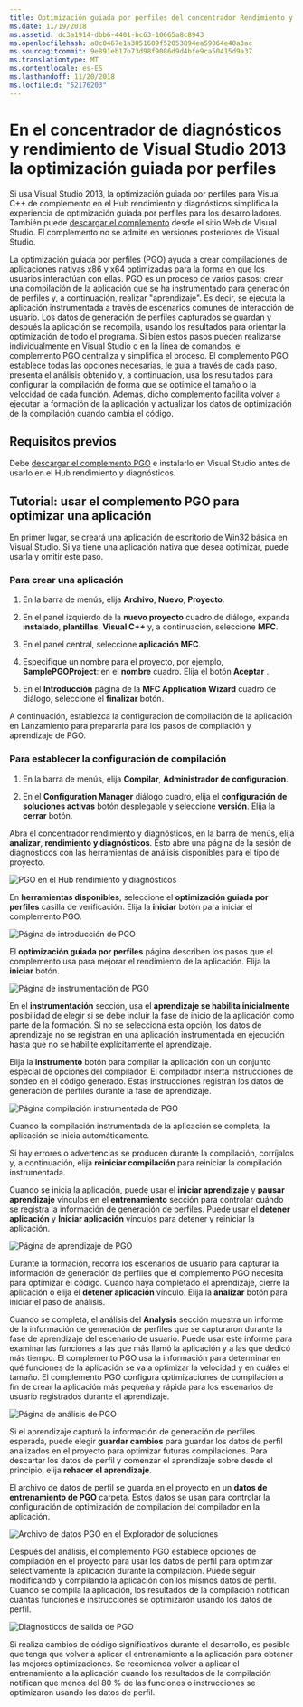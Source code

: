 ```yaml
---
title: Optimización guiada por perfiles del concentrador Rendimiento y diagnósticos
ms.date: 11/19/2018
ms.assetid: dc3a1914-dbb6-4401-bc63-10665a8c8943
ms.openlocfilehash: a8c0467e1a3051609f52053894ea59064e40a3ac
ms.sourcegitcommit: 9e891eb17b73d98f9086d9d4bfe9ca50415d9a37
ms.translationtype: MT
ms.contentlocale: es-ES
ms.lasthandoff: 11/20/2018
ms.locfileid: "52176203"
---
```

# <a name="profile-guided-optimization-in-the-visual-studio-2013-performance-and-diagnostics-hub"></a>En el concentrador de diagnósticos y rendimiento de Visual Studio 2013 la optimización guiada por perfiles

Si usa Visual Studio 2013, la optimización guiada por perfiles para Visual C++ de complemento en el Hub rendimiento y diagnósticos simplifica la experiencia de optimización guiada por perfiles para los desarrolladores. También puede [descargar el complemento](https://marketplace.visualstudio.com/items?itemName=ProfileGuidedOptimizationTeam.ProfileGuidedOptimizationforVisualC) desde el sitio Web de Visual Studio. El complemento no se admite en versiones posteriores de Visual Studio.

La optimización guiada por perfiles (PGO) ayuda a crear compilaciones de aplicaciones nativas x86 y x64 optimizadas para la forma en que los usuarios interactúan con ellas. PGO es un proceso de varios pasos: crear una compilación de la aplicación que se ha instrumentado para generación de perfiles y, a continuación, realizar "aprendizaje". Es decir, se ejecuta la aplicación instrumentada a través de escenarios comunes de interacción de usuario. Los datos de generación de perfiles capturados se guardan y después la aplicación se recompila, usando los resultados para orientar la optimización de todo el programa. Si bien estos pasos pueden realizarse individualmente en Visual Studio o en la línea de comandos, el complemento PGO centraliza y simplifica el proceso. El complemento PGO establece todas las opciones necesarias, le guía a través de cada paso, presenta el análisis obtenido y, a continuación, usa los resultados para configurar la compilación de forma que se optimice el tamaño o la velocidad de cada función. Además, dicho complemento facilita volver a ejecutar la formación de la aplicación y actualizar los datos de optimización de la compilación cuando cambia el código.

## <a name="prerequisites"></a>Requisitos previos

Debe [descargar el complemento PGO](https://marketplace.visualstudio.com/items?itemName=ProfileGuidedOptimizationTeam.ProfileGuidedOptimizationforVisualC) e instalarlo en Visual Studio antes de usarlo en el Hub rendimiento y diagnósticos.

## <a name="walkthrough-using-the-pgo-plug-in-to-optimize-an-app"></a>Tutorial: usar el complemento PGO para optimizar una aplicación

En primer lugar, se creará una aplicación de escritorio de Win32 básica en Visual Studio. Si ya tiene una aplicación nativa que desea optimizar, puede usarla y omitir este paso.

### <a name="to-create-an-app"></a>Para crear una aplicación

1. En la barra de menús, elija **Archivo**, **Nuevo**, **Proyecto**.

1. En el panel izquierdo de la **nuevo proyecto** cuadro de diálogo, expanda **instalado**, **plantillas**, **Visual C++** y, a continuación, seleccione  **MFC**.

1. En el panel central, seleccione **aplicación MFC**.

1. Especifique un nombre para el proyecto, por ejemplo, **SamplePGOProject**: en el **nombre** cuadro. Elija el botón **Aceptar** .

1. En el **Introducción** página de la **MFC Application Wizard** cuadro de diálogo, seleccione el **finalizar** botón.

A continuación, establezca la configuración de compilación de la aplicación en Lanzamiento para prepararla para los pasos de compilación y aprendizaje de PGO.

### <a name="to-set-the-build-configuration"></a>Para establecer la configuración de compilación

1. En la barra de menús, elija **Compilar**, **Administrador de configuración**.

1. En el **Configuration Manager** diálogo cuadro, elija el **configuración de soluciones activas** botón desplegable y seleccione **versión**. Elija la **cerrar** botón.

Abra el concentrador rendimiento y diagnósticos, en la barra de menús, elija **analizar**, **rendimiento y diagnósticos**. Esto abre una página de la sesión de diagnósticos con las herramientas de análisis disponibles para el tipo de proyecto.

![PGO en el Hub rendimiento y diagnósticos](../../build/reference/media/pgofig0hub.png "PGO en el Hub rendimiento y diagnósticos")

En **herramientas disponibles**, seleccione el **optimización guiada por perfiles** casilla de verificación. Elija la **iniciar** botón para iniciar el complemento PGO.

![Página de introducción de PGO](../../build/reference/media/pgofig1start.png "página de introducción de PGO")

El **optimización guiada por perfiles** página describen los pasos que el complemento usa para mejorar el rendimiento de la aplicación. Elija la **iniciar** botón.

![Página de instrumentación de PGO](../../build/reference/media/pgofig2instrument.png "página de instrumentación de PGO")

En el **instrumentación** sección, usa el **aprendizaje se habilita inicialmente** posibilidad de elegir si se debe incluir la fase de inicio de la aplicación como parte de la formación. Si no se selecciona esta opción, los datos de aprendizaje no se registran en una aplicación instrumentada en ejecución hasta que no se habilite explícitamente el aprendizaje.

Elija la **instrumento** botón para compilar la aplicación con un conjunto especial de opciones del compilador. El compilador inserta instrucciones de sondeo en el código generado. Estas instrucciones registran los datos de generación de perfiles durante la fase de aprendizaje.

![Página compilación instrumentada de PGO](../../build/reference/media/pgofig3build.PNG "página compilación instrumentada de PGO")

Cuando la compilación instrumentada de la aplicación se completa, la aplicación se inicia automáticamente.

Si hay errores o advertencias se producen durante la compilación, corríjalos y, a continuación, elija **reiniciar compilación** para reiniciar la compilación instrumentada.

Cuando se inicia la aplicación, puede usar el **iniciar aprendizaje** y **pausar aprendizaje** vínculos en el **entrenamiento** sección para controlar cuándo se registra la información de generación de perfiles. Puede usar el **detener aplicación** y **Iniciar aplicación** vínculos para detener y reiniciar la aplicación.

![Página de aprendizaje de PGO](../../build/reference/media/pgofig4training.PNG "página de aprendizaje de PGO")

Durante la formación, recorra los escenarios de usuario para capturar la información de generación de perfiles que el complemento PGO necesita para optimizar el código. Cuando haya completado el aprendizaje, cierre la aplicación o elija el **detener aplicación** vínculo. Elija la **analizar** botón para iniciar el paso de análisis.

Cuando se completa, el análisis del **Analysis** sección muestra un informe de la información de generación de perfiles que se capturaron durante la fase de aprendizaje del escenario de usuario. Puede usar este informe para examinar las funciones a las que más llamó la aplicación y a las que dedicó más tiempo. El complemento PGO usa la información para determinar en qué funciones de la aplicación se va a optimizar la velocidad y en cuáles el tamaño. El complemento PGO configura optimizaciones de compilación a fin de crear la aplicación más pequeña y rápida para los escenarios de usuario registrados durante el aprendizaje.

![Página de análisis de PGO](../../build/reference/media/pgofig5analyze.png "página de análisis de PGO")

Si el aprendizaje capturó la información de generación de perfiles esperada, puede elegir **guardar cambios** para guardar los datos de perfil analizados en el proyecto para optimizar futuras compilaciones. Para descartar los datos de perfil y comenzar el aprendizaje sobre desde el principio, elija **rehacer el aprendizaje**.

El archivo de datos de perfil se guarda en el proyecto en un **datos de entrenamiento de PGO** carpeta. Estos datos se usan para controlar la configuración de optimización de compilación del compilador en la aplicación.

![Archivo de datos PGO en el Explorador de soluciones](../../build/reference/media/pgofig6data.png "archivo de datos PGO en el Explorador de soluciones")

Después del análisis, el complemento PGO establece opciones de compilación en el proyecto para usar los datos de perfil para optimizar selectivamente la aplicación durante la compilación. Puede seguir modificando y compilando la aplicación con los mismos datos de perfil. Cuando se compila la aplicación, los resultados de la compilación notifican cuántas funciones e instrucciones se optimizaron usando los datos de perfil.

![Diagnósticos de salida de PGO](../../build/reference/media/pgofig7diagnostics.png "diagnósticos de salida de PGO")

Si realiza cambios de código significativos durante el desarrollo, es posible que tenga que volver a aplicar el entrenamiento a la aplicación para obtener las mejores optimizaciones. Se recomienda volver a aplicar el entrenamiento a la aplicación cuando los resultados de la compilación notifican que menos del 80 % de las funciones o instrucciones se optimizaron usando los datos de perfil.